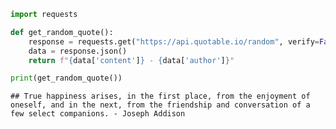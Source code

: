 ``` python
import requests

def get_random_quote():
    response = requests.get("https://api.quotable.io/random", verify=False)
    data = response.json()
    return f"{data['content']} - {data['author']}"

print(get_random_quote())
```

    ## True happiness arises, in the first place, from the enjoyment of oneself, and in the next, from the friendship and conversation of a few select companions. - Joseph Addison
